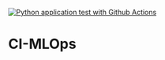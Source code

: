 [![Python application test with Github Actions](https://github.com/DavidCastro88/CI-MLOps/actions/workflows/testting-CI.yml/badge.svg)](https://github.com/DavidCastro88/CI-MLOps/actions/workflows/testting-CI.yml)
# CI-MLOps

